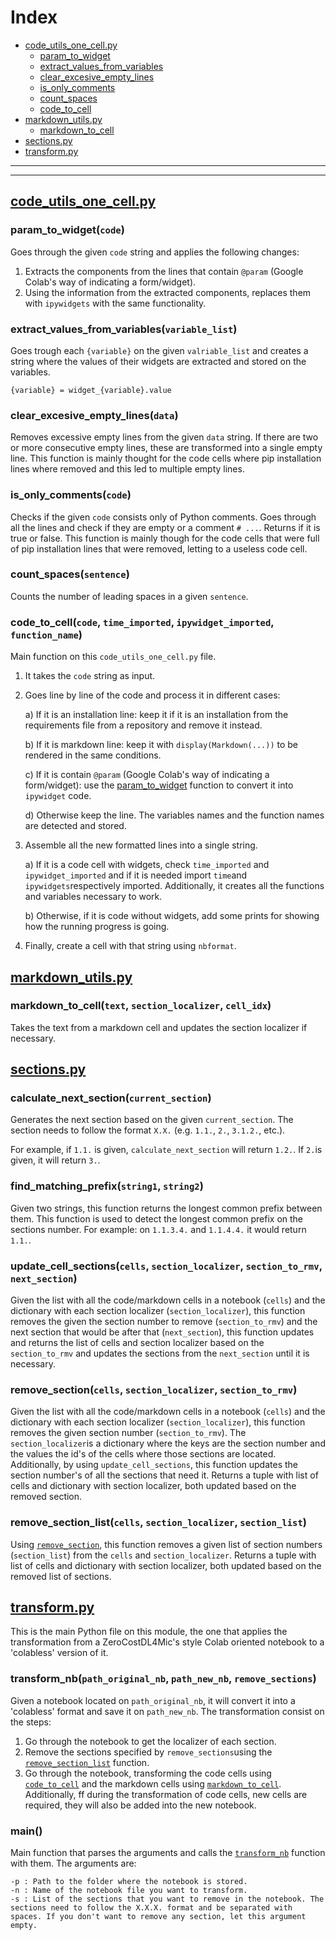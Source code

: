 # Index

- [code_utils_one_cell.py](#code_utils_one_cell.py)
    - [param_to_widget](#param_to_widget)
    - [extract_values_from_variables](#extract_values_from_variables)
    - [clear_excesive_empty_lines](#clear_excesive_empty_lines)
    - [is_only_comments](#is_only_comments)
    - [count_spaces](#count_spaces)
    - [code_to_cell](#code_to_cell)
- [markdown_utils.py](#markdown_utils.py)
    - [markdown_to_cell](#markdown_to_cell)
- [sections.py](#sections.py)
- [transform.py](#transform.py)
---
---

## [code_utils_one_cell.py](../../../../.tools/notebook_autoconversion/code_utils_one_cell.py) <a name="code_utils_one_cell.py"></a>

### param_to_widget(`code`) <a name="param_to_widget"></a>
Goes through the given `code` string and applies the following changes:
1. Extracts the components from the lines that contain `@param` (Google Colab's way of indicating a form/widget).
2. Using the information from the extracted components, replaces them with `ipywidgets` with the same functionality.

### extract_values_from_variables(`variable_list`) <a name="extract_values_from_variables"></a>
Goes trough each `{variable}` on the given `valriable_list` and creates a string where the values of their widgets are extracted and stored on the variables.

```
{variable} = widget_{variable}.value
```

### clear_excesive_empty_lines(`data`) <a name="clear_excesive_empty_lines"></a>
Removes excessive empty lines from the given `data` string. If there are two or more consecutive empty lines, these are transformed into a single empty line. This function is mainly thought for the code cells where pip installation lines where removed and this led to multiple empty lines.

### is_only_comments(`code`) <a name="is_only_comments"></a>
Checks if the given `code` consists only of Python comments. Goes through all the lines and check if they are empty or a comment `# ...`. Returns if it is true or false. This function is mainly though for the code cells that were full of pip installation lines that were removed, letting to a useless code cell.

### count_spaces(`sentence`) <a name="count_spaces"></a>
Counts the number of leading spaces in a given `sentence`. 

### code_to_cell(`code`, `time_imported`, `ipywidget_imported`, `function_name`) <a name="code_to_cell"></a>
Main function on this `code_utils_one_cell.py` file. 

1. It takes the `code` string as input. 
2. Goes line by line of the code and process it in different cases:

    a) If it is an installation line: keep it if it is an installation from the requirements file from a repository and remove it instead.

    b) If it is markdown line: keep it with `display(Markdown(...))` to be rendered in the same conditions.

    c) If it is contain `@param` (Google Colab's way of indicating a form/widget): use the [param_to_widget](#param_to_widget) function to convert it into `ipywidget` code.

    d) Otherwise keep the line. The variables names and the function names are detected and stored.

3. Assemble all the new formatted lines into a single string. 

    a) If it is a code cell with widgets, check `time_imported` and `ipywidget_imported` and if it is needed import `time`and `ipywidgets`respectively imported. Additionally, it creates all the functions and variables necessary to work.

    b) Otherwise, if it is code without widgets, add some prints for showing how the running progress is going.

4. Finally, create a cell with that string using `nbformat`.

## [markdown_utils.py](../../../../.tools/notebook_autoconversion/markdown_utils.py) <a name="markdown_utils.py"></a>

### markdown_to_cell(`text`, `section_localizer`, `cell_idx`) <a name="markdown_to_cell"></a>

Takes the text from a markdown cell and updates the section localizer if necessary. 

## [sections.py](../../../../.tools/notebook_autoconversion/sections.py) <a name="sections.py"></a>

### calculate_next_section(`current_section`) <a name="calculate_next_section"></a>

Generates the next section based on the given `current_section`. The section needs to follow the format `X.X.` (e.g. `1.1.`, `2.`, `3.1.2.`, etc.).

For example, if `1.1.` is given, `calculate_next_section` will return `1.2.`. If `2.`is given, it will return `3.`.

### find_matching_prefix(`string1`, `string2`) <a name="find_matching_prefix"></a>

Given two strings, this function returns the longest common prefix between them. This function is used to detect the longest common prefix on the sections number. For example: on `1.1.3.4.` and `1.1.4.4.` it would return `1.1.`.

### update_cell_sections(`cells`, `section_localizer`, `section_to_rmv`, `next_section`) <a name="update_cell_sections"></a>

Given the list with all the code/markdown cells in a notebook (`cells`) and the dictionary with each section localizer (`section_localizer`), this function removes the given the section number to remove (`section_to_rmv`) and the next section that would be after that (`next_section`), this function updates and returns the list of cells and section localizer based on the `section_to_rmv` and updates the sections from the `next_section` until it is necessary.

### remove_section(`cells`, `section_localizer`, `section_to_rmv`) <a name="remove_section"></a>

Given the list with all the code/markdown cells in a notebook (`cells`) and the dictionary with each section localizer (`section_localizer`), this function removes the given section number (`section_to_rmv`). The `section_localizer`is a dictionary where the keys are the section number and the values the id's of the cells where those sections are located. Additionally, by using `update_cell_sections`, this function updates the section number's of all the sections that need it. Returns a tuple with list of cells and dictionary with section localizer, both updated based on the removed section.

### remove_section_list(`cells`, `section_localizer`, `section_list`) <a name="remove_section_list"></a>

Using [`remove_section`](#remove_section), this function removes a given list of section numbers (`section_list`) from the `cells` and `section_localizer`. Returns a tuple with list of cells and dictionary with section localizer, both updated based on the removed list of sections.

## [transform.py](../../../../.tools/notebook_autoconversion/transform.py) <a name="transform.py"></a>

This is the main Python file on this module, the one that applies the transformation from a ZeroCostDL4Mic's style Colab oriented notebook to a 'colabless' version of it.

### transform_nb(`path_original_nb`, `path_new_nb`, `remove_sections`) <a name="transform_nb"></a>

Given a notebook located on `path_original_nb`, it will convert it into a 'colabless' format and save it on `path_new_nb`. The transformation consist on the steps:

1. Go through the notebook to get the localizer of each section.
2. Remove the sections specified by `remove_sections`using the [`remove_section_list`](#remove_section_list) function. 
3. Go through the notebook, transforming the code cells using [`code_to_cell`](#code_to_cell) and the markdown cells using [`markdown_to_cell`](#markdown_to_cell). Additionally, ff during the transformation of code cells, new cells are required, they will also be added into the new notebook. 

### main() 

Main function that parses the arguments and calls the [`transform_nb`](#transform_nb) function with them. The arguments are:

    -p : Path to the folder where the notebook is stored.
    -n : Name of the notebook file you want to transform.
    -s : List of the sections that you want to remove in the notebook. The sections need to follow the X.X.X. format and be separated with spaces. If you don't want to remove any section, let this argument empty.
